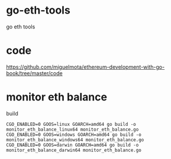# go-eth-tools
go eth tools

# code
https://github.com/miguelmota/ethereum-development-with-go-book/tree/master/code


# monitor eth balance
build
```
CGO_ENABLED=0 GOOS=linux GOARCH=amd64 go build -o monitor_eth_balance_linux64 monitor_eth_balance.go
CGO_ENABLED=0 GOOS=windows GOARCH=amd64 go build -o monitor_eth_balance_windows64 monitor_eth_balance.go
CGO_ENABLED=0 GOOS=darwin GOARCH=amd64 go build -o monitor_eth_balance_darwin64 monitor_eth_balance.go
```
